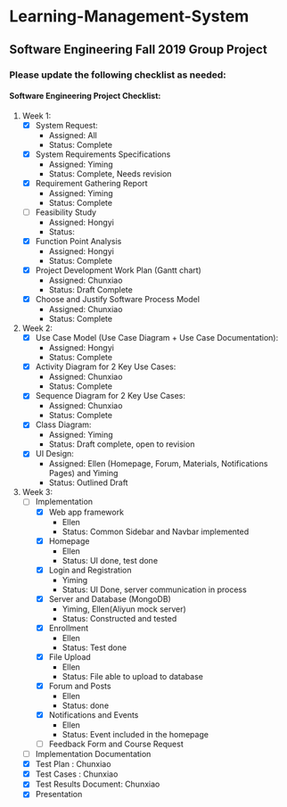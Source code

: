 # Learning-Management-System
Software Engineering Fall 2019 Group Project
------
### Please update the following checklist as needed:

#### Software Engineering Project Checklist:

1. Week 1:
    - [x]  System Request:
        - Assigned: All
        - Status: Complete
    - [x] System Requirements Specifications
        - Assigned: Yiming
        - Status: Complete, Needs revision
    - [x] Requirement Gathering Report
        - Assigned: Yiming
        - Status: Complete
    - [ ] Feasibility Study
        - Assigned: Hongyi
        - Status:
    - [x] Function Point Analysis
        - Assigned: Hongyi
        - Status: Complete
    - [x] Project Development Work Plan (Gantt chart)
        - Assigned: Chunxiao
        - Status: Draft Complete
    - [x] Choose and Justify Software Process Model
        - Assigned: Chunxiao
        - Status: Complete

2. Week 2:
    - [x] Use Case Model (Use Case Diagram + Use Case Documentation):
        - Assigned: Hongyi
        - Status: Complete
    - [x] Activity Diagram for 2 Key Use Cases:
        -  Assigned: Chunxiao
        - Status: Complete
    - [x] Sequence Diagram for 2 Key Use Cases:
        -  Assigned: Chunxiao
        - Status: Complete
    - [x] Class Diagram:
        - Assigned: Yiming
        - Status: Draft complete, open to revision
    - [x] UI Design:
        - Assigned: Ellen (Homepage, Forum, Materials, Notifications Pages) and Yiming
        - Status: Outlined Draft

3. Week 3:
    - [ ] Implementation
        - [x] Web app framework
          - Ellen
          - Status:  Common Sidebar and Navbar implemented
        - [x] Homepage
          - Ellen
          - Status: UI done, test done
        - [x] Login and Registration
          - Yiming
          - Status: UI Done, server communication in process
        - [x] Server and Database (MongoDB)
          - Yiming, Ellen(Aliyun mock server)
          - Status: Constructed and tested
        - [x] Enrollment
          - Ellen
          - Status: Test done
        - [x] File Upload
          - Ellen
          - Status: File able to upload to database  
        - [x] Forum and Posts
          - Ellen
          - Status: done
        - [x] Notifications and Events
            - Ellen
            - Status: Event included in the homepage
        - [ ] Feedback Form and Course Request
    - [ ] Implementation Documentation
    - [x] Test Plan : Chunxiao
    - [x] Test Cases : Chunxiao
    - [x] Test Results Document: Chunxiao
    - [x] Presentation
